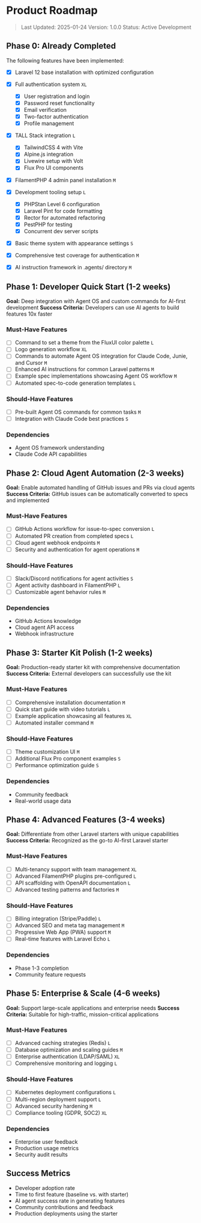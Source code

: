 # Product Roadmap

> Last Updated: 2025-01-24
> Version: 1.0.0
> Status: Active Development

## Phase 0: Already Completed

The following features have been implemented:

- [x] Laravel 12 base installation with optimized configuration
- [x] Full authentication system `XL`
  - [x] User registration and login
  - [x] Password reset functionality
  - [x] Email verification
  - [x] Two-factor authentication
  - [x] Profile management
- [x] TALL Stack integration `L`
  - [x] TailwindCSS 4 with Vite
  - [x] Alpine.js integration
  - [x] Livewire setup with Volt
  - [x] Flux Pro UI components
- [x] FilamentPHP 4 admin panel installation `M`
- [x] Development tooling setup `L`
  - [x] PHPStan Level 6 configuration
  - [x] Laravel Pint for code formatting
  - [x] Rector for automated refactoring
  - [x] PestPHP for testing
  - [x] Concurrent dev server scripts
- [x] Basic theme system with appearance settings `S`
- [x] Comprehensive test coverage for authentication `M`
- [x] AI instruction framework in .agents/ directory `M`


## Phase 1: Developer Quick Start (1-2 weeks)

**Goal:** Deep integration with Agent OS and custom commands for AI-first development
**Success Criteria:** Developers can use AI agents to build features 10x faster

### Must-Have Features
- [ ] Command to set a theme from the FluxUI color palette `L`
- [ ] Logo generation workflow `XL`
- [ ] Commands to automate Agent OS integration for Claude Code, Junie, and Cursor `M`
- [ ] Enhanced AI instructions for common Laravel patterns `M`
- [ ] Example spec implementations showcasing Agent OS workflow `M`
- [ ] Automated spec-to-code generation templates `L`

### Should-Have Features

- [ ] Pre-built Agent OS commands for common tasks `M`
- [ ] Integration with Claude Code best practices `S`

### Dependencies

- Agent OS framework understanding
- Claude Code API capabilities

## Phase 2: Cloud Agent Automation (2-3 weeks)

**Goal:** Enable automated handling of GitHub issues and PRs via cloud agents
**Success Criteria:** GitHub issues can be automatically converted to specs and implemented

### Must-Have Features

- [ ] GitHub Actions workflow for issue-to-spec conversion `L`
- [ ] Automated PR creation from completed specs `L`
- [ ] Cloud agent webhook endpoints `M`
- [ ] Security and authentication for agent operations `M`

### Should-Have Features

- [ ] Slack/Discord notifications for agent activities `S`
- [ ] Agent activity dashboard in FilamentPHP `L`
- [ ] Customizable agent behavior rules `M`

### Dependencies

- GitHub Actions knowledge
- Cloud agent API access
- Webhook infrastructure

## Phase 3: Starter Kit Polish (1-2 weeks)

**Goal:** Production-ready starter kit with comprehensive documentation
**Success Criteria:** External developers can successfully use the kit

### Must-Have Features

- [ ] Comprehensive installation documentation `M`
- [ ] Quick start guide with video tutorials `L`
- [ ] Example application showcasing all features `XL`
- [ ] Automated installer command `M`

### Should-Have Features

- [ ] Theme customization UI `M`
- [ ] Additional Flux Pro component examples `S`
- [ ] Performance optimization guide `S`

### Dependencies

- Community feedback
- Real-world usage data

## Phase 4: Advanced Features (3-4 weeks)

**Goal:** Differentiate from other Laravel starters with unique capabilities
**Success Criteria:** Recognized as the go-to AI-first Laravel starter

### Must-Have Features

- [ ] Multi-tenancy support with team management `XL`
- [ ] Advanced FilamentPHP plugins pre-configured `L`
- [ ] API scaffolding with OpenAPI documentation `L`
- [ ] Advanced testing patterns and factories `M`

### Should-Have Features

- [ ] Billing integration (Stripe/Paddle) `L`
- [ ] Advanced SEO and meta tag management `M`
- [ ] Progressive Web App (PWA) support `M`
- [ ] Real-time features with Laravel Echo `L`

### Dependencies

- Phase 1-3 completion
- Community feature requests

## Phase 5: Enterprise & Scale (4-6 weeks)

**Goal:** Support large-scale applications and enterprise needs
**Success Criteria:** Suitable for high-traffic, mission-critical applications

### Must-Have Features

- [ ] Advanced caching strategies (Redis) `L`
- [ ] Database optimization and scaling guides `M`
- [ ] Enterprise authentication (LDAP/SAML) `XL`
- [ ] Comprehensive monitoring and logging `L`

### Should-Have Features

- [ ] Kubernetes deployment configurations `L`
- [ ] Multi-region deployment support `L`
- [ ] Advanced security hardening `M`
- [ ] Compliance tooling (GDPR, SOC2) `XL`

### Dependencies

- Enterprise user feedback
- Production usage metrics
- Security audit results

## Success Metrics

- Developer adoption rate
- Time to first feature (baseline vs. with starter)
- AI agent success rate in generating features
- Community contributions and feedback
- Production deployments using the starter
